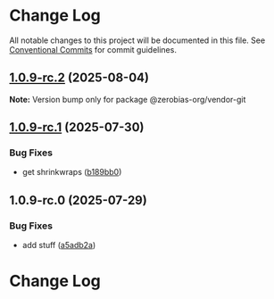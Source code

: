 # Change Log

All notable changes to this project will be documented in this file.
See [Conventional Commits](https://conventionalcommits.org) for commit guidelines.

## [1.0.9-rc.2](https://github.com/zerobias-org/vendor/compare/@zerobias-org/vendor-git@1.0.9-rc.1...@zerobias-org/vendor-git@1.0.9-rc.2) (2025-08-04)

**Note:** Version bump only for package @zerobias-org/vendor-git





## [1.0.9-rc.1](https://github.com/zerobias-org/vendor/compare/@zerobias-org/vendor-git@1.0.9-rc.0...@zerobias-org/vendor-git@1.0.9-rc.1) (2025-07-30)


### Bug Fixes

* get shrinkwraps ([b189bb0](https://github.com/zerobias-org/vendor/commit/b189bb0cf53ad66427530ccc0eab7824527942d3))





## 1.0.9-rc.0 (2025-07-29)


### Bug Fixes

* add stuff ([a5adb2a](https://github.com/zerobias-org/vendor/commit/a5adb2aecd0670c42e9077affecb6a047bf30fc6))





# Change Log
